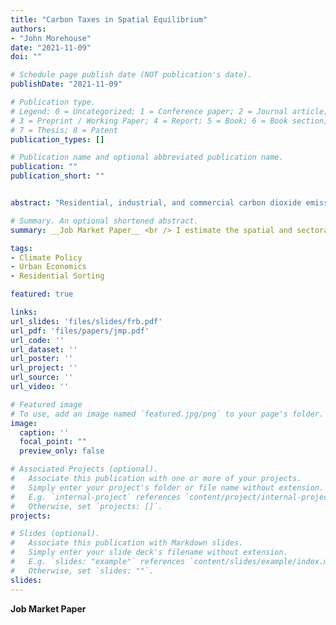 ```yaml
---
title: "Carbon Taxes in Spatial Equilibrium"
authors:
- "John Morehouse"
date: "2021-11-09"
doi: ""

# Schedule page publish date (NOT publication's date).
publishDate: "2021-11-09"

# Publication type.
# Legend: 0 = Uncategorized; 1 = Conference paper; 2 = Journal article;
# 3 = Preprint / Working Paper; 4 = Report; 5 = Book; 6 = Book section;
# 7 = Thesis; 8 = Patent
publication_types: []

# Publication name and optional abbreviated publication name.
publication: ""
publication_short: ""


abstract: "Residential, industrial, and commercial carbon dioxide emissions vary substantially across cities and sectors; this variation has led to concerns about the distributional consequences of carbon pricing policies. I develop and estimate a spatial equilibrium model to quantify the incidence from a stylized carbon tax across cities, sectors, and education groups in the U.S. The model features heterogeneous households, firms in multiple locations, sectors that use energy and labor as imperfect substitutes, and region-specific carbon emissions rates due to differences in the fuel mix used to generate electricity. A uniform carbon tax has substantial distributional effects, with uneducated workers in manufacturing bearing the greatest burden. The share of the total tax burden attributable to coal-fired electricity varies significantly across regions. I also use the model to demonstrate that progressive compensation leads to a decline in aggregate carbon emissions relative to flat transfers,  due to a reallocation of workers into cities and sectors that are less carbon-intensive."

# Summary. An optional shortened abstract.
summary: __Job Market Paper__ <br /> I estimate the spatial and sectoral distribution of incidence from carbon pricing by developing and estimating a quantitative spatial equilibrium model. I find workers without a college degree in manufacturing bear the greatest burden. I also use the model to demonstrate that progressive compensation leads to a decline in aggregate carbon emissions relative to flat transfers,  due to a reallocation of workers into cities and sectors that are less carbon-intensive

tags:
- Climate Policy
- Urban Economics
- Residential Sorting

featured: true

links:
url_slides: 'files/slides/frb.pdf'
url_pdf: 'files/papers/jmp.pdf'
url_code: ''
url_dataset: ''
url_poster: ''
url_project: ''
url_source: ''
url_video: ''

# Featured image
# To use, add an image named `featured.jpg/png` to your page's folder. 
image:
  caption: ''
  focal_point: ""
  preview_only: false

# Associated Projects (optional).
#   Associate this publication with one or more of your projects.
#   Simply enter your project's folder or file name without extension.
#   E.g. `internal-project` references `content/project/internal-project/index.md`.
#   Otherwise, set `projects: []`.
projects:

# Slides (optional).
#   Associate this publication with Markdown slides.
#   Simply enter your slide deck's filename without extension.
#   E.g. `slides: "example"` references `content/slides/example/index.md`.
#   Otherwise, set `slides: ""`.
slides: 
---
```


__Job Market Paper__ 
